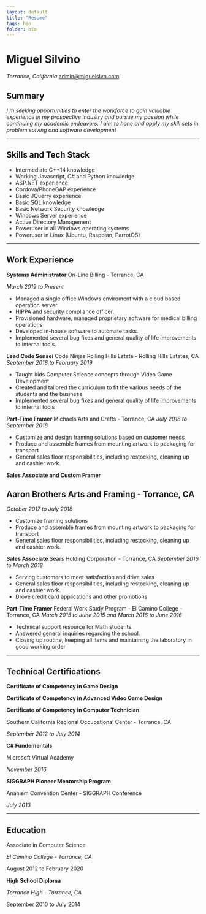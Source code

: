 ```yaml
---
layout: default
title: "Resume"
tags: bio
folder: bio
---
```


# Miguel Silvino 
*Torrance, California*
[admin@miguelslvn.com](mailto:admin@miguelslvn.com)

## Summary
*I'm seeking opportunities to enter the workforce to gain valuable experience in my prospective industry and pursue my passion while continuing my academic endeavors.  I aim to hone and apply my skill sets in problem solving and software development*

------

## Skills and Tech Stack
* Intermediate C++14 knowledge
* Working Javascript, C# and Python knowledge
* ASP.NET experience
* Cordova/PhoneGAP experience
* Basic JQuerry experience
* Basic SQL knowledge
* Basic Network Security knowledge
* Windows Server experience
* Active Directory Management
* Poweruser in all Windows operating systems
* Poweruser in Linux (Ubuntu, Raspbian, ParrotOS)


----------
## Work Experience
**Systems Administrator**
On-Line Billing - Torrance, CA 

*March 2019 to Present*

* Managed a single office Windows enviroment with a cloud based operation server.
* HIPPA and security compliance officer.
* Provisioned hardware, managed proprietary software for medical billing operations
* Developed in-house software to automate tasks.
* Implemented several bug fixes and general quality of life improvements to internal tools.

**Lead Code Sensei**
Code Ninjas Rolling Hills Estate - Rolling Hills Estates, CA 
*September 2018 to February 2019*

* Taught kids Computer Science concepts through Video Game Development 
* Created and tailored the curriculum to fit the various needs of 
the students and the business 
* Implemented several bug fixes and general quality of life improvements to internal tools

**Part-Time Framer**
Michaels Arts and Crafts - Torrance, CA
*July 2018 to September 2018*

* Customize and design framing solutions based on customer needs
* Produce and assemble frames from mounting artwork to packaging for transport
* General sales floor responsibilities, including restocking, cleaning up and cashier work.

**Sales Associate and Custom Framer**
## Aaron Brothers Arts and Framing - Torrance, CA
*October 2017 to July 2018*

* Customize framing solutions
* Produce and assemble frames from mounting artwork to packaging for transport
* General sales floor responsibilities, including restocking, cleaning up and cashier work.

**Sales Associate**
Sears Holding Corporation - Torrance, CA
*September 2016 to March 2018*

* Serving customers to meet satisfaction and drive sales
* General sales floor responsibilities, including restocking, cleaning up and cashier work.
* Drove credit card applications and other promotions

**Part-Time Framer**
Federal Work Study Program  - El Camino College - Torrance, CA
*March 2015 to June 2015 and  March 2016 to June 2016*

* Technical support resource for Math students.
* Answered general inquiries regarding the school.
* Closing up routine, keeping all items and maintaining the laboratory in good working order

---
## Technical Certifications

**Certificate of Competency in Game Design**

**Certificate of Competency in Advanced Video Game Design**

**Certificate of Competency in Computer Technician**

Southern California Regional Occupational Center - Torrance, CA

*September 2012 to July 2014*

**C# Fundementals**

Microsoft Virtual Academy

*November 2016*

**SIGGRAPH Pioneer Mentorship Program**

Anahiem Convention Center - SIGGRAPH Conference

*July 2013*

-----

## Education

Associate in Computer Science

*El Camino College - Torrance, CA*

August 2012 to February 2020


**High School Diploma**

*Torrance High - Torrance, CA*

September 2010 to July 2014


